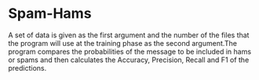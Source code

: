 # Spam-Hams
A set of data is given as the first argument and the number of the files that the program will use at the training phase as the second argument.The program compares the probabilities of the message to be included in hams or spams and then calculates the  Accuracy, Precision, Recall and F1 of the predictions.
